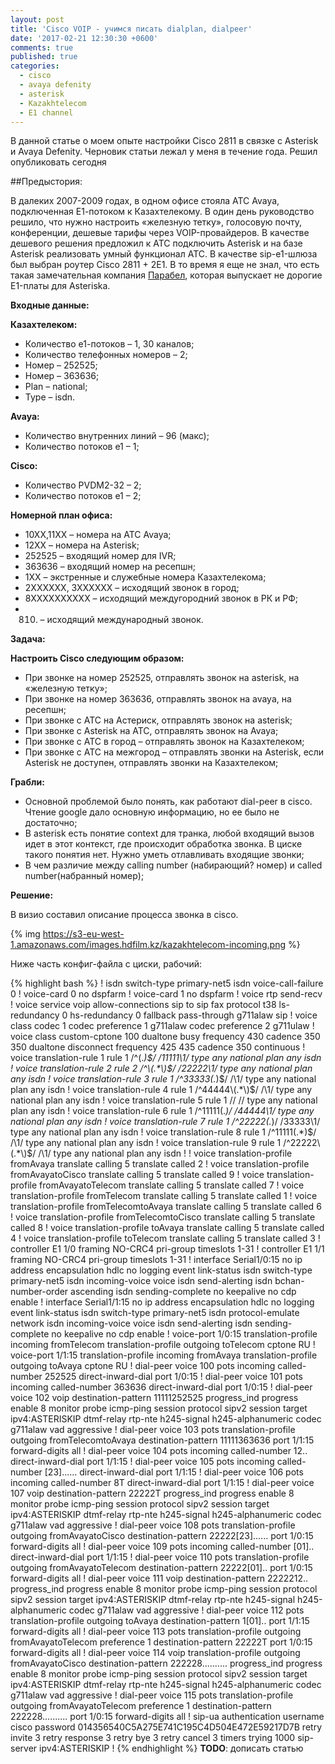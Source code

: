 ```yaml
---
layout: post
title: 'Cisco VOIP - учимся писать dialplan, dialpeer'
date: '2017-02-21 12:30:30 +0600'
comments: true
published: true
categories:
  - cisco
  - avaya defenity
  - asterisk
  - Kazakhtelecom
  - E1 channel
---
```


В данной статье о моем опыте настройки Cisco 2811 в связке с Asterisk и Avaya Defenity. Черновик статьи лежал у меня в течение года. Решил опубликовать сегодня <!--more-->

##Предыстория: 

В далеких 2007-2009 годах, в одном офисе стояла АТС Avaya, подключенная Е1-потоком к Казахтелекому. В один день руководство решило, что нужно настроить «железную тетку», голосовую почту, конференции, дешевые тарифы через VOIP-провайдеров. В качестве дешевого решения предложил к АТС подключить Asterisk и на базе Asterisk реализовать умный функционал АТС.  В качестве sip-e1-шлюза был выбран роутер Cisco 2811 + 2Е1. В то время я еще не знал, что есть такая замечательная компания [Парабел](http://www.parabel.ru), которая выпускает не дорогие E1-платы для Asteriskа.

****Входные данные:****

****Казахтелеком:****

- Количество е1-потоков – 1, 30 каналов;
- Количество телефонных номеров – 2;
- Номер – 252525;
- Номер – 363636;
- Plan – national;
- Type – isdn.

****Avaya:****

- Количество внутренних линий – 96 (макс);
- Количество потоков е1 – 1;

****Cisco:****

- Количество PVDM2-32 – 2;
- Количество потоков е1 – 2;

****Номерной план офиса:****

- 10ХХ,11XX – номера на АТС Avaya;
- 12XX – номера на Asterisk;
- 252525 – входящий номер для IVR;
- 363636 – входящий номер на ресепшн;
- 1ХХ – экстренные и служебные номера Казахтелекома;
- 2ХХХХХХ, 3ХХХХХХ – исходящий звонок в город;
- 8ХХХХХХХХХХ – исходящий междугородний звонок в РК и РФ;
- 810. – исходящий международный звонок.

****Задача:****

****Настроить Cisco следующим образом:****

- При звонке на номер 252525, отправлять звонок на asterisk, на «железную тетку»;
- При звонке на номер 363636, отправлять звонок на avaya, на ресепшн;
- При звонке с АТС на Астериск, отправлять звонок на asterisk;
- При звонке с Asterisk на АТС, отправлять звонок на Avaya;
- При звонке с АТС  в город – отправлять звонок на Казахтелеком;
- При звонке с АТС на межгород – отправлять звонки на Asterisk, если Asterisk не доступен, отправлять звонки на Казахтелеком;

****Грабли:****

- Основной проблемой было понять, как работают dial-peer в cisco. Чтение google дало основную информацию, но ее было не достаточно;
- В asterisk есть понятие context для транка, любой входящий вызов идет в этот контекст, где происходит обработка звонка. В циске такого понятия нет. Нужно уметь отлавливать входящие звонки;
- В чем различие между calling number (набирающий? номер) и called number(набранный номер);


****Решение:****


В визио составил описание процесса звонка в cisco. 

{% img https://s3-eu-west-1.amazonaws.com/images.hdfilm.kz/kazakhtelecom-incoming.png %}

Ниже часть конфиг-файла с циски, рабочий:

{% highlight bash %}
!
isdn switch-type primary-net5
isdn voice-call-failure 0
!
voice-card 0
 no dspfarm
!
voice-card 1
 no dspfarm
!
voice rtp send-recv
!
voice service voip
 allow-connections sip to sip
 fax protocol t38 ls-redundancy 0 hs-redundancy 0 fallback pass-through g711alaw
 sip
!
voice class codec 1
 codec preference 1 g711alaw
 codec preference 2 g711ulaw
!
voice class custom-cptone 100
 dualtone busy
  frequency 430
  cadence 350 350
 dualtone disconnect
  frequency 425 435
  cadence 350 continuous
!
voice translation-rule 1
 rule 1 /^\(.*\)$/ /11111\1/ type any national plan any isdn
!
voice translation-rule 2
 rule 2 /^\(.*\)$/ /22222\1/ type any national plan any isdn
!
voice translation-rule 3
 rule 1 /^33333\(.*\)$/ /\1/ type any national plan any isdn
!
voice translation-rule 4
 rule 1 /^44444\(.*\)$/ /\1/ type any national plan any isdn
!
voice translation-rule 5
 rule 1 // // type any national plan any isdn
!
voice translation-rule 6
 rule 1 /^11111\(.*\)/ /44444\1/ type any national plan any isdn
!
voice translation-rule 7
 rule 1 /^22222\(.*\)/ /33333\1/ type any national plan any isdn
!
voice translation-rule 8
 rule 1 /^11111\(.*\)$/ /\1/ type any national plan any isdn
!
voice translation-rule 9
 rule 1 /^22222\(.*\)$/ /\1/ type any national plan any isdn
!
!
voice translation-profile fromAvaya
 translate calling 5
 translate called 2
!
voice translation-profile fromAvayatoCisco
 translate calling 5
 translate called 9
!
voice translation-profile fromAvayatoTelecom
 translate calling 5
 translate called 7
!
voice translation-profile fromTelecom
 translate calling 5
 translate called 1
!
voice translation-profile fromTelecomtoAvaya
 translate calling 5
 translate called 6
!
voice translation-profile fromTelecomtoCisco
 translate calling 5
 translate called 8
!
voice translation-profile toAvaya
 translate calling 5
 translate called 4
!
voice translation-profile toTelecom
 translate calling 5
 translate called 3
!
controller E1 1/0
 framing NO-CRC4
 pri-group timeslots 1-31
!
controller E1 1/1
 framing NO-CRC4
 pri-group timeslots 1-31
!
interface Serial1/0:15
 no ip address
 encapsulation hdlc
 no logging event link-status
 isdn switch-type primary-net5
 isdn incoming-voice voice
 isdn send-alerting
 isdn bchan-number-order ascending
 isdn sending-complete
 no keepalive
 no cdp enable
!
interface Serial1/1:15
 no ip address
 encapsulation hdlc
 no logging event link-status
 isdn switch-type primary-net5
 isdn protocol-emulate network
 isdn incoming-voice voice
 isdn send-alerting
 isdn sending-complete
 no keepalive
 no cdp enable
!
voice-port 1/0:15
 translation-profile incoming fromTelecom
 translation-profile outgoing toTelecom
 cptone RU
!
voice-port 1/1:15
 translation-profile incoming fromAvaya
 translation-profile outgoing toAvaya
 cptone RU
!
dial-peer voice 100 pots
 incoming called-number 252525
 direct-inward-dial
 port 1/0:15
!
dial-peer voice 101 pots
 incoming called-number 363636
 direct-inward-dial
 port 1/0:15
!
dial-peer voice 102 voip
 destination-pattern 11111252525
 progress_ind progress enable 8
 monitor probe icmp-ping
 session protocol sipv2
 session target ipv4:ASTERISKIP
 dtmf-relay rtp-nte h245-signal h245-alphanumeric
 codec g711alaw
 vad aggressive
!
dial-peer voice 103 pots
 translation-profile outgoing fromTelecomtoAvaya
 destination-pattern 11111363636
 port 1/1:15
 forward-digits all
!
dial-peer voice 104 pots
 incoming called-number 12..
 direct-inward-dial
 port 1/1:15
!
dial-peer voice 105 pots
 incoming called-number [23]......
 direct-inward-dial
 port 1/1:15
!
dial-peer voice 106 pots
 incoming called-number 8T
 direct-inward-dial
 port 1/1:15
!
dial-peer voice 107 voip
 destination-pattern 22222T
 progress_ind progress enable 8
 monitor probe icmp-ping
 session protocol sipv2
 session target ipv4:ASTERISKIP
 dtmf-relay rtp-nte h245-signal h245-alphanumeric
 codec g711alaw
 vad aggressive
!
dial-peer voice 108 pots
 translation-profile outgoing fromAvayatoCisco
 destination-pattern 22222[23]......
 port 1/0:15
 forward-digits all
!
dial-peer voice 109 pots
 incoming called-number [01]..
 direct-inward-dial
 port 1/1:15
!
dial-peer voice 110 pots
 translation-profile outgoing fromAvayatoTelecom
 destination-pattern 22222[01]..
 port 1/0:15
 forward-digits all
!
dial-peer voice 111 voip
 destination-pattern 2222212..
 progress_ind progress enable 8
 monitor probe icmp-ping
 session protocol sipv2
 session target ipv4:ASTERISKIP
 dtmf-relay rtp-nte h245-signal h245-alphanumeric
 codec g711alaw
 vad aggressive
!
dial-peer voice 112 pots
 translation-profile outgoing toAvaya
 destination-pattern 1[01]..
 port 1/1:15
 forward-digits all
!
dial-peer voice 113 pots
 translation-profile outgoing fromAvayatoTelecom
 preference 1
 destination-pattern 22222T
 port 1/0:15
 forward-digits all
!
dial-peer voice 114 voip
 translation-profile outgoing fromAvayatoCisco
 destination-pattern 222228..........
 progress_ind progress enable 8
 monitor probe icmp-ping
 session protocol sipv2
 session target ipv4:ASTERISKIP
 dtmf-relay rtp-nte h245-signal h245-alphanumeric
 codec g711alaw
 vad aggressive
!
dial-peer voice 115 pots
 translation-profile outgoing fromAvayatoTelecom
 preference 1
 destination-pattern 222228..........
 port 1/0:15
 forward-digits all
!
sip-ua
 authentication username cisco password 014356540C5A275E741C195C4D504E472E59217D7B
 retry invite 3
 retry response 3
 retry bye 3
 retry cancel 3
 timers trying 1000
 sip-server ipv4:ASTERISKIP
!
{% endhighlight %}
****TODO****: дописать статью
